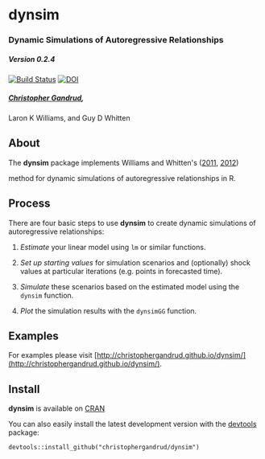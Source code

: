dynsim
======

### Dynamic Simulations of Autoregressive Relationships

##### Version 0.2.4

[![Build Status](https://travis-ci.org/christophergandrud/dynsim.png)](https://travis-ci.org/christophergandrud/dynsim)
[![DOI](https://zenodo.org/badge/5350/christophergandrud/dynsim.png)](http://dx.doi.org/10.5281/zenodo.11285)

##### [Christopher Gandrud](http://christophergandrud.blogspot.com/p/biocontact.html),
Laron K Williams, and Guy D Whitten

## About

The **dynsim** package implements Williams and Whitten's
([2011](http://www.stata-journal.com/article.html?article=st0242), [2012](http://web.missouri.edu/~williamslaro/Williams%20and%20Whitten%202012.pdf))

method for dynamic simulations of autoregressive relationships in R.

## Process

There are four basic steps to use **dynsim** to create dynamic simulations of
autoregressive relationships:

1. *Estimate* your linear model using `lm` or similar functions.

2. *Set up starting values* for simulation scenarios and (optionally) shock
values at particular iterations (e.g. points in forecasted time).

3. *Simulate* these scenarios based on the estimated model using the `dynsim`
function.

4. *Plot* the simulation results with the `dynsimGG` function.

## Examples

For examples please visit
[http://christophergandrud.github.io/dynsim/](http://christophergandrud.github.io/dynsim/).

## Install

**dynsim** is available on
[CRAN](http://cran.r-project.org/web/packages/dynsim/index.html)

You can also easily install the latest development version with the
[devtools](http://cran.r-project.org/web/packages/devtools/index.html) package:

```{S}
devtools::install_github("christophergandrud/dynsim")
```

